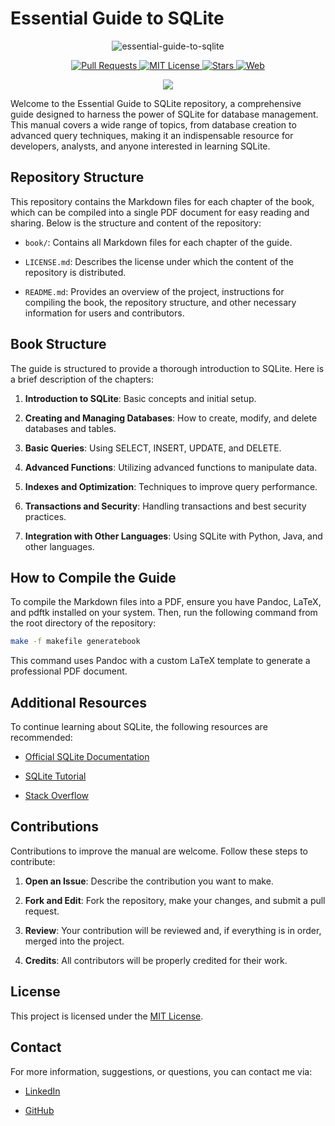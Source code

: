
# Essential Guide to SQLite

<p align="center">
  <img src="book/images/essential-guide-to-sqlite-logo.png" alt="essential-guide-to-sqlite">
</p>

<p align="center">
  <a href="https://github.com/imarranz/essential-guide-to-sqlite/pulls">
    <img src="https://img.shields.io/badge/PRs-welcome-brightgreen.svg?longCache=true" alt="Pull Requests">
  </a>
  <a href="LICENSE.md">
    <img src="https://img.shields.io/badge/License-MIT-red.svg?longCache=true" alt="MIT License">
  </a>
   <a href="https://github.com/imarranz/essential-guide-to-sqlite"><img src="https://img.shields.io/github/stars/imarranz/essential-guide-to-sqlite" alt="Stars"/>
  </a>
   <a href="https://imarranz.github.io/essential-guide-to-sqlite/"><img src="https://img.shields.io/website?url=https%3A%2F%2Fimarranz.github.io%2Fessential-guide-to-sqlite%2F&up_message=Essential%20Guide%20to%20SQLite" alt="Web"/>
  </a>
</p>

<p align="center">
  <a href="https://twitter.com/imarranz" target="_blank">
    <img src="https://img.shields.io/twitter/follow/imarranz.svg?logo=twitter">
  </a>
</p>

Welcome to the Essential Guide to SQLite repository, a comprehensive guide designed to harness the power of SQLite for database management. This manual covers a wide range of topics, from database creation to advanced query techniques, making it an indispensable resource for developers, analysts, and anyone interested in learning SQLite.

## Repository Structure

This repository contains the Markdown files for each chapter of the book, which can be compiled into a single PDF document for easy reading and sharing. Below is the structure and content of the repository:

  - `book/`: Contains all Markdown files for each chapter of the guide.

  - `LICENSE.md`: Describes the license under which the content of the repository is distributed.

  - `README.md`: Provides an overview of the project, instructions for compiling the book, the repository structure, and other necessary information for users and contributors.

## Book Structure

The guide is structured to provide a thorough introduction to SQLite. Here is a brief description of the chapters:

  1. **Introduction to SQLite**: Basic concepts and initial setup.

  2. **Creating and Managing Databases**: How to create, modify, and delete databases and tables.

  3. **Basic Queries**: Using SELECT, INSERT, UPDATE, and DELETE.

  4. **Advanced Functions**: Utilizing advanced functions to manipulate data.

  5. **Indexes and Optimization**: Techniques to improve query performance.

  6. **Transactions and Security**: Handling transactions and best security practices.

  7. **Integration with Other Languages**: Using SQLite with Python, Java, and other languages.

## How to Compile the Guide

To compile the Markdown files into a PDF, ensure you have Pandoc, LaTeX, and pdftk installed on your system. Then, run the following command from the root directory of the repository:

```bash
make -f makefile generatebook
```

This command uses Pandoc with a custom LaTeX template to generate a professional PDF document.

## Additional Resources

To continue learning about SQLite, the following resources are recommended:

  - [Official SQLite Documentation](https://www.sqlite.org/docs.html)

  - [SQLite Tutorial](https://www.sqlitetutorial.net/)

  - [Stack Overflow](https://stackoverflow.com/questions/tagged/sqlite)

## Contributions

Contributions to improve the manual are welcome. Follow these steps to contribute:

  1. **Open an Issue**: Describe the contribution you want to make.

  2. **Fork and Edit**: Fork the repository, make your changes, and submit a pull request.

  3. **Review**: Your contribution will be reviewed and, if everything is in order, merged into the project.

  4. **Credits**: All contributors will be properly credited for their work.

## License

This project is licensed under the [MIT License](LICENSE.md).

## Contact

For more information, suggestions, or questions, you can contact me via:

  - [LinkedIn](https://www.linkedin.com)

  - [GitHub](https://www.github.com)
